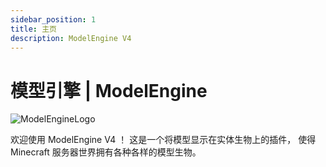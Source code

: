 ```yaml
---
sidebar_position: 1
title: 主页
description: ModelEngine V4
---
```


# 模型引擎 | ModelEngine

![ModelEngineLogo](https://git.lumine.io/mythiccraft/model-engine-4/-/wikis/Assets/Model_Engine_Banner.png)

欢迎使用 ModelEngine V4 ！
这是一个将模型显示在实体生物上的插件，
使得 Minecraft 服务器世界拥有各种各样的模型生物。


